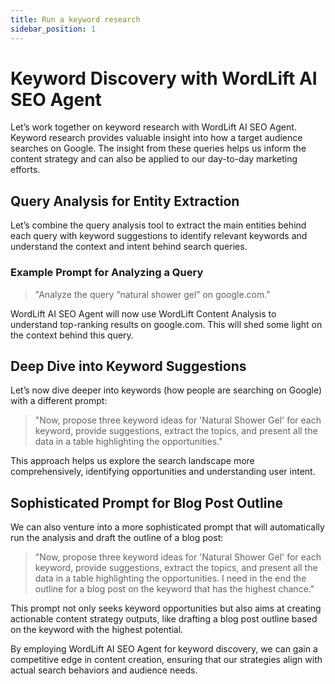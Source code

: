 ```yaml
---
title: Run a keyword research
sidebar_position: 1
---
```


# Keyword Discovery with WordLift AI SEO Agent

Let’s work together on keyword research with WordLift AI SEO Agent. Keyword research provides valuable insight into how a target audience searches on Google. The insight from these queries helps us inform the content strategy and can also be applied to our day-to-day marketing efforts.

## Query Analysis for Entity Extraction

Let’s combine the query analysis tool to extract the main entities behind each query with keyword suggestions to identify relevant keywords and understand the context and intent behind search queries.

### Example Prompt for Analyzing a Query

> "Analyze the query “natural shower gel” on google.com."

WordLift AI SEO Agent will now use WordLift Content Analysis to understand top-ranking results on google.com. This will shed some light on the context behind this query.

## Deep Dive into Keyword Suggestions

Let’s now dive deeper into keywords (how people are searching on Google) with a different prompt:

> "Now, propose three keyword ideas for 'Natural Shower Gel' for each keyword, provide suggestions, extract the topics, and present all the data in a table highlighting the opportunities."

This approach helps us explore the search landscape more comprehensively, identifying opportunities and understanding user intent.

## Sophisticated Prompt for Blog Post Outline

We can also venture into a more sophisticated prompt that will automatically run the analysis and draft the outline of a blog post:

> "Now, propose three keyword ideas for 'Natural Shower Gel' for each keyword, provide suggestions, extract the topics, and present all the data in a table highlighting the opportunities. I need in the end the outline for a blog post on the keyword that has the highest chance."

This prompt not only seeks keyword opportunities but also aims at creating actionable content strategy outputs, like drafting a blog post outline based on the keyword with the highest potential.

By employing WordLift AI SEO Agent for keyword discovery, we can gain a competitive edge in content creation, ensuring that our strategies align with actual search behaviors and audience needs.
